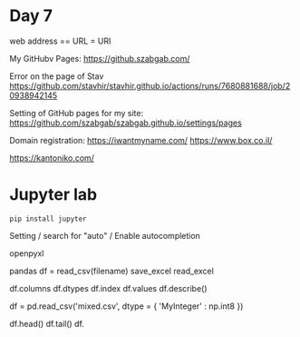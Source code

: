 # Day 7

web address == URL = URI

My GitHubv Pages: https://github.szabgab.com/

Error on the page of Stav https://github.com/stavhir/stavhir.github.io/actions/runs/7680881688/job/20938942145

Setting of GitHub pages  for my site: https://github.com/szabgab/szabgab.github.io/settings/pages

Domain registration:
    https://iwantmyname.com/
    https://www.box.co.il/

https://kantoniko.com/



# Jupyter lab

```
pip install jupyter
```

Setting / search for "auto" / Enable autocompletion


openpyxl


pandas
df = read_csv(filename)
save_excel
read_excel

df.columns
df.dtypes
df.index
df.values
df.describe()

df = pd.read_csv('mixed.csv', dtype = { 'MyInteger' : np.int8 })

df.head()
df.tail()
df.
